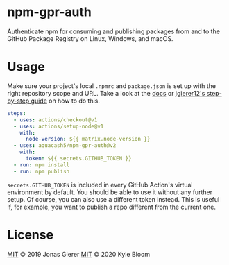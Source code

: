 # npm-gpr-auth

Authenticate npm for consuming and publishing packages from and to the GitHub
Package Registry on Linux, Windows, and macOS.

# Usage

Make sure your project's local `.npmrc` and `package.json` is set up with the
right repository scope and URL. Take a look at the
[docs](https://help.github.com/en/articles/configuring-npm-for-use-with-github-package-registry)
or
[jgierer12's step-by-step guide](https://dev.to/jgierer12/how-to-publish-packages-to-the-github-package-repository-4bai)
on how to do this.

```yaml
steps:
  - uses: actions/checkout@v1
  - uses: actions/setup-node@v1
    with:
      node-version: ${{ matrix.node-version }}
  - uses: aquacash5/npm-gpr-auth@v2
    with:
      token: ${{ secrets.GITHUB_TOKEN }}
  - run: npm install
  - run: npm publish
```

`secrets.GITHUB_TOKEN` is included in every GitHub Action's virtual environment
by default. You should be able to use it without any further setup. Of course,
you can also use a different token instead. This is useful if, for example, you
want to publish a repo different from the current one.

# License

[MIT](LICENSE) &copy; 2019 Jonas Gierer
[MIT](LICENSE) &copy; 2020 Kyle Bloom

